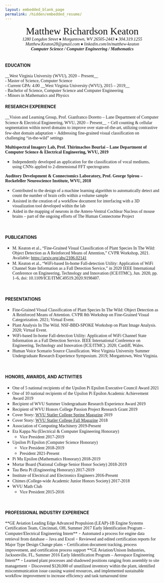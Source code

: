 ```yaml
---
layout: embedded_blank_page
permalink: /hidden/embedded_resume/
---
```


<div style="font-size: xx-large; font-family: Georgia; text-align: center">Matthew Richardson Keaton</div>

<div style="font-family: Georgia; text-align: center; font-style: italic">
1280 Longdon Street ♦ Morgantown, WV 26505-2443 ♦ 304.319.1255
Matthew.Keaton28@gmail.com ♦ linkedin.com/in/matthew-keaton
</div>

<div style="font-family: Georgia; text-align: center; font-style: italic; font-weight: bold">
Computer Science / Computer Engineering / Mathematics</div>

<br />

#### EDUCATION

<span style="font-family: Georgia">
__West Virginia University (WVU), 2020 – Present__
<br />- Master of Science, Computer Science
<br />- Current GPA: 4.00
</span>

<span style="font-family: Georgia">
__West Virginia University (WVU), 2015 – 2019__
<br />- Bachelor of Science, Computer Science and Computer Engineering
<br />- Minors in Mathematics and Physics 
</span>

<br />

#### RESEARCH EXPERIENCE

<span style="font-family: Georgia">
__Vision and Learning Group, Prof. Gianfranco Doretto – Lane Department of Computer Science & Electrical Engineering, WVU, 2020 – Present__
</span>
-	<span style="font-family: Georgia">Cell counting & cellular segmentation within novel domains to improve over state-of-the-art, utilizing contrastive few-shot domain adaptation</span>
-	<span style="font-family: Georgia">Addressing fine-grained visual classification on challenging “in-the-wild” settings</span>

<span style="font-family: Georgia">__Multispectral Imagery Lab, Prof. Thirimachos Bourlai – Lane Department of Computer Science & Electrical Engineering, WVU, 2019__</span>
-	<span style="font-family: Georgia">Independently developed an application for the classification of vocal mediums, using CNNs applied to 2-dimensional FFT spectrograms</span>

<span style="font-family: Georgia">__Auditory Development & Connectomics Laboratory, Prof. George Spirou – Rockefeller Neuroscience Institute, WVU, 2018__</span>
-	<span style="font-family: Georgia">Contributed to the design of a machine learning algorithm to automatically detect and count the number of brain cells within a volume sample</span>
-	<span style="font-family: Georgia">Assisted in the creation of a workflow document for interfacing with a 3D visualization tool developed within the lab</span>
-	<span style="font-family: Georgia">Aided in the mapping of neurons in the Antero-Ventral Cochlear Nucleus of mouse brains – part of the ongoing efforts of The Human Connectome Project</span>

<br />

#### PUBLICATIONS
-	<span style="font-family: Georgia">M. Keaton et al., “Fine-Grained Visual Classification of Plant Species In The Wild: Object Detection as A Reinforced Means of Attention,” CVPR Workshop, 2021. Available: https://arxiv.org/abs/2106.02141</span>
-	<span style="font-family: Georgia">M. Keaton et al., “WiFi-based In-home Fall-detection Utility: Application of WiFi Channel State Information as a Fall Detection Service,” in 2020 IEEE International Conference on Engineering, Technology and Innovation (ICE/ITMC), Jun. 2020, pp. 1–6, doi: 10.1109/ICE/ITMC49519.2020.9198407.</span>


<br />

#### PRESENTATIONS
-	<span style="font-family: Georgia">Fine-Grained Visual Classification of Plant Species In The Wild: Object Detection as A Reinforced Means of Attention. CVPR 8th Workshop on Fine-Grained Visual Categorization. 2021; Virtual Event. </span>
-	<span style="font-family: Georgia">Plant Analysis In The Wild. NSF-BBD-SPOKE Workshop on Plant Image Analysis. 2020; Virtual Event. </span>
-	<span style="font-family: Georgia">WiFi-based In-home Fall-detection Utility: Application of WiFi Channel State Information as a Fall Detection Service. IEEE International Conference on Engineering, Technology and Innovation (ICE/ITMC). 2020; Cardiff, Wales. </span>
-	<span style="font-family: Georgia">Human Voice Scenario Source Classification. West Virginia University Summer Undergraduate Research Experience Symposium. 2019; Morgantown, West Virginia. </span>

<br />

#### HONORS, AWARDS, AND ACTIVITIES
-	<span style="font-family: Georgia">One of 5 national recipients of the Upsilon Pi Epsilon Executive Council Award        2021 </span>
-	<span style="font-family: Georgia">One of 10 national recipients of the Upsilon Pi Epsilon Academic Achievement Award    2019 </span>
-	<span style="font-family: Georgia">Recipient of WVU Summer Undergraduate Research Experience Award	2019 </span>
-	<span style="font-family: Georgia">Recipient of WVU Honors College Passion Project Research Grant	2019 </span>
-	<span style="font-family: Georgia">Cover Story: [WVU Statler College Spring Magazine](https://issuu.com/wvucemr/docs/engineeringwvspring2019/41) 2019</span>
-	<span style="font-family: Georgia">Cover Story: [WVU Statler College Fall Magazine](https://issuu.com/wvucemr/docs/engineeringwvfall2018/24) 2018 </span>
-	<span style="font-family: Georgia">Association of Computing Machinery	2019-Present</span>
-	<span style="font-family: Georgia">Eta Kappa Nu (Electrical & Computer Engineering Honorary)</span>
     - <span style="font-family: Georgia">Vice President	2017-2019 </span> 
-	<span style="font-family: Georgia">Upsilon Pi Epsilon (Computer Science Honorary) </span>
     - <span style="font-family: Georgia">Vice President	2018-2019 </span> 
     - <span style="font-family: Georgia">President	    2021-Present </span>
-	<span style="font-family: Georgia">Pi Mu Epsilon (Mathematics Honorary)	2018-2019 </span>
-	<span style="font-family: Georgia">Mortar Board (National College Senior Honor Society)	2018-2019 </span>
-	<span style="font-family: Georgia">Tau Beta Pi (Engineering Honorary)	2017-2019</span>
-	<span style="font-family: Georgia">Institute of Electrical and Electronics Engineers	2016-Present</span>
-	<span style="font-family: Georgia">Chimes (College-wide Academic Junior Honors Society)	2017-2018</span> 
-	<span style="font-family: Georgia">WVU Math Club</span>
     - <span style="font-family: Georgia">Vice President 2015-2016</span>

<br />

#### PROFESSIONAL INDUSTRY EXPERIENCE
<span style="font-family: Georgia">
**GE Aviation Leading Edge Advanced Propulsion (LEAP)-1B Engine Systems
Certification Team, Cincinnati, OH, Summer 2017
Early Identification Program – Computer/Electrical Engineering Intern**</span>
-	<span style="font-family: Georgia">Automated a process for engine data retrieval from database – Java and Excel</span>
-	<span style="font-family: Georgia">Reviewed and edited certification reports for Major Type Design Change plans</span>
-	<span style="font-family: Georgia">Certification document tracking, process improvement, and certification process support</span>

<span style="font-family: Georgia">
**GE Aviation/Unison Industries, Jacksonville, FL, Summer 2016
Early Identification Program – Aerospace Engineering Intern**</span>
-	<span style="font-family: Georgia">Learned plant processes and shadowed positions ranging from assembly to site management</span>
-	<span style="font-family: Georgia">Discovered $120,000 of unutilized inventory within the plant, identified miscommunication issue causing wasted resources, and implemented sustainable workflow improvement to increase efficiency and task turnaround time </span>
